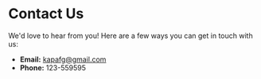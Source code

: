 # Contact Us

We'd love to hear from you! Here are a few ways you can get in touch with us:

- **Email:** kapafg@gmail.com
- **Phone:** 123-559595
